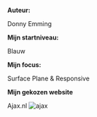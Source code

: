 **Auteur:**

Donny Emming

**Mijn startniveau:**

Blauw

**Mijn focus:**

Surface Plane & Responsive

**Mijn gekozen website**

Ajax.nl
![ajax](https://user-images.githubusercontent.com/112881062/192731706-32db9ba2-38ac-430c-9ff7-d13b43c525e1.PNG)
